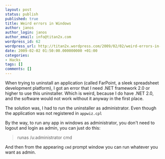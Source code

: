 ```yaml
---
layout: post
status: publish
published: true
title: Weird errors in Windows
author: janos
author_login: janos
author_email: info@titan2x.com
wordpress_id: 62
wordpress_url: http://titan2x.wordpress.com/2009/02/02/weird-errors-in-windows/
date: 2009-02-02 01:50:00.000000000 +01:00
categories:
- Hacks
tags: []
comments: []
---
```

When trying to uninstall an application (called FarPoint, a sleek spreadsheet development platform), I got an error that I need .NET framework 2.0 or higher to use this uninstaller. Which is weird, because I do have .NET 2.0, and the software would not work without it anyway in the first place. 

<p>The solution was, I had to run the uninstaller as administrator. Even though the application was not registered in <code>appwiz.cpl</code></p>

By the way, to run any app in windows as administrator, you don't need to logout and login as admin, you can just do this:
<blockquote>runas /u:administrator cmd</blockquote>

And then from the appearing <code>cmd</code> prompt window you can run whatever you want as admin.
